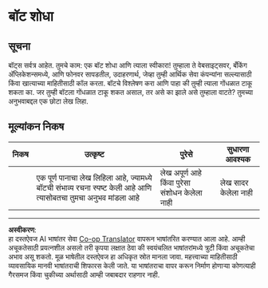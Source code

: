 <!--
CO_OP_TRANSLATOR_METADATA:
{
  "original_hash": "1d7583e8046dacbb0c056d5ba0a71b16",
  "translation_date": "2025-08-29T18:32:34+00:00",
  "source_file": "6-NLP/1-Introduction-to-NLP/assignment.md",
  "language_code": "mr"
}
-->
# बॉट शोधा

## सूचना

बॉट्स सर्वत्र आहेत. तुमचे काम: एक बॉट शोधा आणि त्याला स्वीकारा! तुम्हाला ते वेबसाइट्सवर, बँकिंग अ‍ॅप्लिकेशन्समध्ये, आणि फोनवर सापडतील, उदाहरणार्थ, जेव्हा तुम्ही आर्थिक सेवा कंपन्यांना सल्ल्यासाठी किंवा खात्याच्या माहितीसाठी कॉल करता. बॉटचे विश्लेषण करा आणि पाहा की तुम्ही त्याला गोंधळात टाकू शकता का. जर तुम्ही बॉटला गोंधळात टाकू शकत असाल, तर असे का झाले असे तुम्हाला वाटते? तुमच्या अनुभवाबद्दल एक छोटा लेख लिहा.

## मूल्यांकन निकष

| निकष      | उत्कृष्ट                                                                                                     | पुरेसे                                     | सुधारणा आवश्यक     |
| --------- | ------------------------------------------------------------------------------------------------------------- | ------------------------------------------ | ------------------ |
|           | एक पूर्ण पानाचा लेख लिहिला आहे, ज्यामध्ये बॉटची संभाव्य रचना स्पष्ट केली आहे आणि त्यासोबतचा तुमचा अनुभव मांडला आहे | लेख अपूर्ण आहे किंवा पुरेसा संशोधन केलेला नाही | लेख सादर केलेला नाही |

---

**अस्वीकरण**:  
हा दस्तऐवज AI भाषांतर सेवा [Co-op Translator](https://github.com/Azure/co-op-translator) वापरून भाषांतरित करण्यात आला आहे. आम्ही अचूकतेसाठी प्रयत्नशील असलो तरी कृपया लक्षात ठेवा की स्वयंचलित भाषांतरांमध्ये त्रुटी किंवा अचूकतेचा अभाव असू शकतो. मूळ भाषेतील दस्तऐवज हा अधिकृत स्रोत मानला जावा. महत्त्वाच्या माहितीसाठी व्यावसायिक मानवी भाषांतराची शिफारस केली जाते. या भाषांतराचा वापर करून निर्माण होणाऱ्या कोणत्याही गैरसमज किंवा चुकीच्या अर्थासाठी आम्ही जबाबदार राहणार नाही.